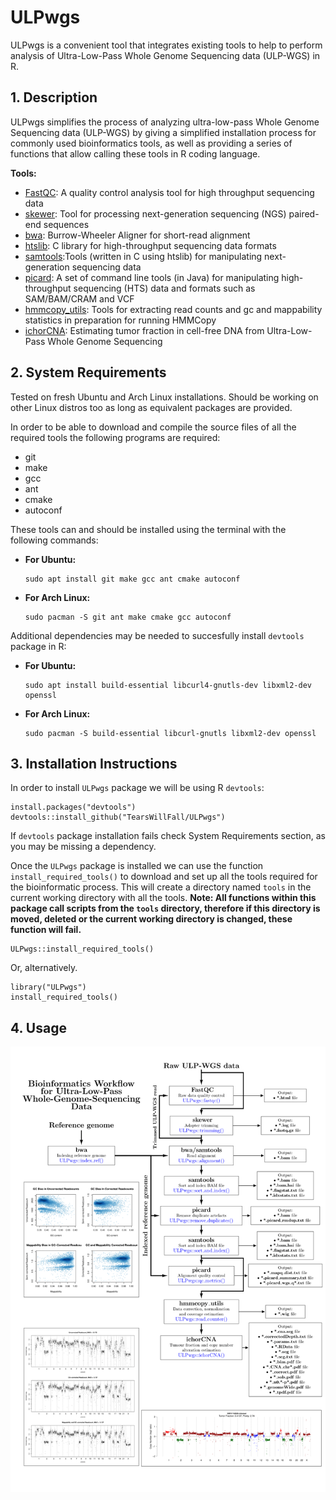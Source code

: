 # ULPwgs

ULPwgs is a convenient tool that integrates existing tools to help to perform analysis of Ultra-Low-Pass Whole Genome Sequencing data (ULP-WGS) in R.

## 1. Description

ULPwgs simplifies the process of analyzing ultra-low-pass Whole Genome Sequencing data (ULP-WGS) by giving a simplified installation process for commonly used bioinformatics tools, as well as providing a series of functions that allow calling these tools in R coding language.

**Tools:**
* [FastQC](https://github.com/s-andrews/FastQC):  A quality control analysis tool for high throughput sequencing data 
* [skewer](https://github.com/relipmoc/skewer): Tool for processing next-generation sequencing (NGS) paired-end sequences
* [bwa](https://github.com/lh3/bwa): Burrow-Wheeler Aligner for short-read alignment
* [htslib](https://github.com/samtools/htslib): C library for high-throughput sequencing data formats 
* [samtools](https://github.com/samtools/samtools/):Tools (written in C using htslib) for manipulating next-generation sequencing data
* [picard](https://github.com/broadinstitute/picard): A set of command line tools (in Java) for manipulating high-throughput sequencing (HTS) data and formats such as SAM/BAM/CRAM and VCF
* [hmmcopy_utils](https://github.com/shahcompbio/hmmcopy_utils): Tools for extracting read counts and gc and mappability statistics in preparation for running HMMCopy
* [ichorCNA](https://github.com/broadinstitute/ichorCNA): Estimating tumor fraction in cell-free DNA from Ultra-Low-Pass Whole Genome Sequencing

## 2. System Requirements


Tested on fresh Ubuntu and Arch Linux installations. Should be working on other Linux distros too as long as equivalent packages are provided. 

In order to be able to download and compile the source files of all the required tools the following programs are required:
* git
* make
* gcc
* ant
* cmake
* autoconf

These tools can and should be installed using the terminal with the following commands:

* **For Ubuntu:**

  ```
  sudo apt install git make gcc ant cmake autoconf
  ```

* **For Arch Linux:**

  ```
  sudo pacman -S git ant make cmake gcc autoconf
  ```
  
Additional dependencies may be needed to succesfully install `devtools` package in R:
  
* **For Ubuntu:**

  ```
  sudo apt install build-essential libcurl4-gnutls-dev libxml2-dev openssl
  ```
  
* **For Arch Linux:**

  ```
  sudo pacman -S build-essential libcurl-gnutls libxml2-dev openssl
  ```


## 3. Installation Instructions

In order to install `ULPwgs` package we will be using R `devtools`:

```
install.packages("devtools")
devtools::install_github("TearsWillFall/ULPwgs")
```
If `devtools` package installation fails check System Requirements section, as you may be missing a dependency.

Once the `ULPwgs` package is installed we can use the function `install_required_tools()` to download and set up all the tools required for the bioinformatic process. This will create a directory named `tools` in the current working directory with all the tools. **Note: All functions within this package call scripts from the `tools` directory, therefore if this directory is moved, deleted or the current working directory is changed, these function will fail.**

```
ULPwgs::install_required_tools()
```

Or, alternatively.

```
library("ULPwgs")
install_required_tools()
```
## 4. Usage
![Bioinformatic Workflow example of ULPwgs](https://github.com/TearsWillFall/ULPwgs/blob/master/Graph.png?raw=true)
